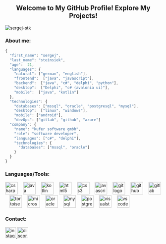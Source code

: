 
<h2 align="center">Welcome to My GitHub Profile! Explore My Projects!</h2>

<p align="left"> <img src="https://komarev.com/ghpvc/?username=sergej-stk&label=Profile%20views&color=0e75b6&style=flat" alt="sergej-stk" /> </p>

<h3 align="left">About me:</h3>

```javascript
{
  "first_name": "sergej",
  "last_name": "steinsiek",
  "age":  21,
  "languages": {
    "natural": ["german", "english"],
    "frontend":  ["java", "javascript"],
    "backend":  ["java", "c#", "delphi", "python"],
    "desktop":  ["Delphi", "c# (avalonia ui)"],
    "mobile":  ["java", "kotlin"]
  },
  "technologies": {
    "databases": ["mssql", "oracle", "postgresql", "mysql"],
    "desktop":  ["linux", "windows"],
    "mobile": ["android"],
    "devOps": ["gitlab", "github", "azure"]
  "company": {
    "name": "kufer software gmbh",
    "role": "software developer",
    "languages": ["c#", "delphi"],
    "technologies": {
      "databases": ["mssql", "oracle"]
    }
  }
}
```

<h3 align="left">Languages/Tools:</h3>
<div align="left">
  <img src="https://cdn.jsdelivr.net/gh/devicons/devicon/icons/csharp/csharp-original.svg" height="40" alt="csharp logo"  />
  <img width="10" />
  <img src="https://cdn.jsdelivr.net/gh/devicons/devicon/icons/java/java-original.svg" height="40" alt="java logo"  />
  <img width="10" />
  <img src="https://cdn.jsdelivr.net/gh/devicons/devicon/icons/kotlin/kotlin-original.svg" height="40" alt="kotlin logo"  />
  <img width="10" />
  <img src="https://cdn.jsdelivr.net/gh/devicons/devicon/icons/html5/html5-original.svg" height="40" alt="html5 logo"  />
  <img width="10" />
  <img src="https://cdn.jsdelivr.net/gh/devicons/devicon/icons/css3/css3-original.svg" height="40" alt="css3 logo"  />
  <img width="10" />
  <img src="https://cdn.jsdelivr.net/gh/devicons/devicon/icons/javascript/javascript-original.svg" height="40" alt="javascript logo"  />
  <img width="10" />
  <img src="https://cdn.jsdelivr.net/gh/devicons/devicon/icons/git/git-original.svg" height="40" alt="git logo"  />
  <img width="10" />
  <img src="https://cdn.jsdelivr.net/gh/devicons/devicon/icons/github/github-original.svg" height="40" alt="github logo"  />
  <img width="10" />
  <img src="https://cdn.jsdelivr.net/gh/devicons/devicon/icons/gitlab/gitlab-original.svg" height="40" alt="gitlab logo"  />
  <img width="10" />
  <img src="https://cdn.jsdelivr.net/gh/devicons/devicon/icons/tortoisegit/tortoisegit-original.svg" height="40" alt="tortoisegit logo"  />
  <img width="10" />
  <img src="https://cdn.jsdelivr.net/gh/devicons/devicon/icons/microsoftsqlserver/microsoftsqlserver-plain.svg" height="40" alt="microsoftsqlserver logo"  />
  <img width="10" />
  <img src="https://cdn.jsdelivr.net/gh/devicons/devicon/icons/oracle/oracle-original.svg" height="40" alt="oracle logo"  />
  <img width="10" />
  <img src="https://cdn.jsdelivr.net/gh/devicons/devicon/icons/mysql/mysql-original.svg" height="40" alt="mysql logo"  />
  <img width="10" />
  <img src="https://cdn.jsdelivr.net/gh/devicons/devicon/icons/postgresql/postgresql-original.svg" height="40" alt="postgresql logo"  />
  <img width="10" />
  <img src="https://cdn.jsdelivr.net/gh/devicons/devicon/icons/visualstudio/visualstudio-plain.svg" height="40" alt="visualstudio logo"  />
  <img width="10" />
  <img src="https://cdn.jsdelivr.net/gh/devicons/devicon/icons/vscode/vscode-original.svg" height="40" alt="vscode logo"  />
</div>

<h3 align="left">Contact:</h3>
<div align="left">
  <a href="https://www.instagram.com/sergej.stk/" target="_blank">
    <img src="https://img.shields.io/static/v1?message=Instagram&logo=instagram&label=&color=E4405F&logoColor=white&labelColor=&style=for-the-badge" height="35" alt="instagram logo"  />
  </a>
  <a href="https://discordapp.com/users/356782777628360714/" target="_blank">
    <img src="https://img.shields.io/static/v1?message=Discord&logo=discord&label=&color=7289DA&logoColor=white&labelColor=&style=for-the-badge" height="35" alt="discord logo"  />
  </a>
</div>
